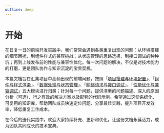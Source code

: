 ```yaml
---
outline: deep
---
```


# 开始


在日复一日的前端开发实践中，我们常常会遇到各类重复出现的问题：从环境搭建的细节困扰，到组件样式的兼容挑战；从状态管理的思路选择，到接口调试的种种坑；再到上线发布前的性能与兼容性优化。每一次问题的解决，不仅是对技术能力的打磨，更是团队协作与知识沉淀的宝贵契机。

本篇文档旨在汇集项目中高频出现的前端问题，按照「[项目搭建与环境配置](/dev/dev2.html)」、「[组件与样式渲染](/dev/dev3.html)」、「[数据处理与状态管理](/dev/dev4.html)」、「[网络请求与接口调试](/dev/dev5.html)」、「[性能优化与兼容调试](/dev/dev6.html)」五大模块进行归类；针对每一个问题，提供清晰的问题描述、深入的原因分析（可选）、行之有效的解决方案以及配套的代码示例。希望通过这份系统化、可复用的知识库，帮助团队成员快速定位问题、分享最佳实践，提升项目开发效率，降低重复工作成本。

在今后的迭代实践中，欢迎大家持续补充、更新和优化，让这份文档永葆活力，成为团队共同成长的技术宝典。